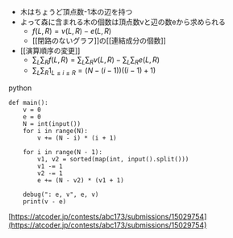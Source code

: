 
- 木はちょうど頂点数-1本の辺を持つ
- よって森に含まれる木の個数は頂点数vと辺の数eから求められる
    - $f(L,R) = v(L,R) - e(L,R)$
    - [[閉路のないグラフ]]の[[連結成分の個数]]
- [[演算順序の変更]]
    - $\sum_L \sum_R f(L,R) = \sum_L \sum_R v(L,R) - \sum_L \sum_R e(L,R)$
    - $\sum_L \sum_R 1_{L \le i \le R}  = (N - (i-1)) ((i-1) + 1)$

python

```
def main():
    v = 0
    e = 0
    N = int(input())
    for i in range(N):
        v += (N - i) * (i + 1)

    for i in range(N - 1):
        v1, v2 = sorted(map(int, input().split()))
        v1 -= 1
        v2 -= 1
        e += (N - v2) * (v1 + 1)

    debug(": e, v", e, v)
    print(v - e)
```


[https://atcoder.jp/contests/abc173/submissions/15029754](https://atcoder.jp/contests/abc173/submissions/15029754)
